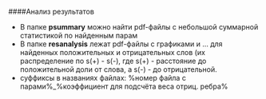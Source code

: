 ####Анализ результатов
* В папке **psummary** можно найти pdf-файлы с небольшой суммарной статистикой по найденным парам
* В папке **resanalysis** лежат pdf-файлы с графиками и ... для найденных положительных и отрицательных слов (их распределение по s(+) - s(-), где s(+) - расстояние до положительной доли от слова, а s(-) - до отрицательной.
* суффиксы в названиях файлах: %номер файла с парами%_%коэффициент для подсчёта веса отриц. ребра%
